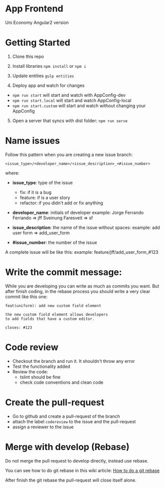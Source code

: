 
# App Frontend
Uni Economy Angular2 version

# Getting Started

1. Clone this repo

2. Install libraries `npm install` or `npm i`

3. Update entities `gulp entities`

4. Deploy app and watch for changes 
- `npm run start` will start and watch with AppConfig-dev
- `npm run start.local` will start and watch AppConfig-local
- `npm run start.custom` will start and watch without changing your AppConfig

5. Open a server that syncs with dist folder: `npm run serve`

# Name issues

Follow this pattern when you are creating a new issue branch:

`<issue_type>/<developer_name>/<issue_description>_<#issue_number>`

where:

- **issue_type**: type of the issue
    - fix: if it is a bug
    - feature: if is a user story
    - refactor: if you didn't add or fix anything

- **developer_name**: initials of developer
    example:    Jorge Ferrando Ferrando => jff
                Sveinung Faresveit => sf

- **issue_description**: the name of the issue without spaces:
    example: add user form => add_user_form

- **#issue_number**: the number of the issue

A complete issue will be like this:
    example: feature/jff/add_user_form_#123

# Write the commit message:
While you are developing you can write as much as commits you want. But after finish coding, in the rebase process you
should write a very clear commit like this one:

```
feat(uniform): add new custom field element

the new custom field element allows developers
to add fields that have a custom editor.

closes: #123
```

# Code review

- Checkout the branch and run it. It shouldn't throw any error
- Test the functionality added
- Review the code:
    - tslint should be fine
    - check code conventions and clean code

# Create the pull-request

- Go to github and create a pull-request of the branch
- attach the label `codereview` to the issue and the pull-request
- assign a reviewer to the issue

# Merge with develop (Rebase)

Do not merge the pull request to develop directly, instead use rebase.

You can see how to do git rebase in this wiki article:
[How to do a git rebase](https://github.com/unimicro/AppFrontend/wiki/How-to-do-a-git-rebase)

After finish the git rebase the pull-request will close itself alone.
